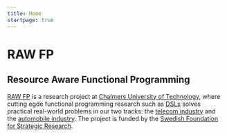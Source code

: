 ```yaml
---
title: Home
startpage: true
---
```


# RAW FP
## Resource Aware Functional Programming

[RAW FP](background.html) is a research project at [Chalmers University of
Technology](http://www.chalmers.se), where cutting egde functional programming research such
as [DSLs](dsl.html) solves practical real-world problems in our two tracks: the [telecom
industry](telecom.html) and the [automobile industry](automotive.html).
The project is funded by the [Swedish Foundation for Strategic Research](http://www.stratresearch.se/en/).
